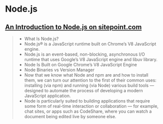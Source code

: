 # Node.js 

## [An Introduction to Node.js on sitepoint.com](https://www.sitepoint.com/an-introduction-to-node-js/)
> *  What Is Node.js?
>   *  Node.js® is a JavaScript runtime built on Chrome’s V8 JavaScript engine.
>   *  Node.js is an event-based, non-blocking, asynchronous I/O runtime that uses Google’s V8 JavaScript engine and libuv library.
> *  Node Is Built on Google Chrome’s V8 JavaScript Engine
> *  Node Binaries vs Version Manager
> *  Now that we know what Node and npm are and how to install them, we can turn our attention to the first of their common uses: installing (via npm) and running (via Node) various build tools — designed to automate the process of developing a modern JavaScript application.
> *  Node is particularly suited to building applications that require some form of real-time interaction or collaboration — for example, chat sites, or apps such as CodeShare, where you can watch a document being edited live by someone else.


